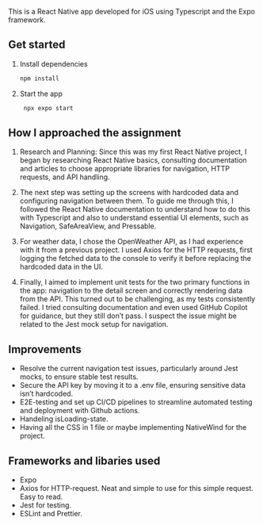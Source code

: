 This is a React Native app developed for iOS using Typescript and the Expo framework.

## Get started

1. Install dependencies

   ```bash
   npm install
   ```

2. Start the app

   ```bash
    npx expo start
   ```

## How I approached the assignment

1. Research and Planning: Since this was my first React Native project, I began by researching React Native basics, consulting documentation and articles to choose appropriate libraries for navigation, HTTP requests, and API handling.

2. The next step was setting up the screens with hardcoded data and configuring navigation between them. To guide me through this, I followed the React Native documentation to understand how to do this with Typescript and also to understand essential UI elements, such as Navigation, SafeAreaView, and Pressable.

3. For weather data, I chose the OpenWeather API, as I had experience with it from a previous project. I used Axios for the HTTP requests, first logging the fetched data to the console to verify it before replacing the hardcoded data in the UI.

4. Finally, I aimed to implement unit tests for the two primary functions in the app: navigation to the detail screen and correctly rendering data from the API. This turned out to be challenging, as my tests consistently failed. I tried consulting documentation and even used GitHub Copilot for guidance, but they still don’t pass. I suspect the issue might be related to the Jest mock setup for navigation.

## Improvements

- Resolve the current navigation test issues, particularly around Jest mocks, to ensure stable test results.
- Secure the API key by moving it to a .env file, ensuring sensitive data isn’t hardcoded.
- E2E-testing and set up CI/CD pipelines to streamline automated testing and deployment with Github actions.
- Handeling isLoading-state.
- Having all the CSS in 1 file or maybe implementing NativeWind for the project.

## Frameworks and libaries used

- Expo
- Axios for HTTP-request. Neat and simple to use for this simple request. Easy to read.
- Jest for testing.
- ESLint and Prettier.
